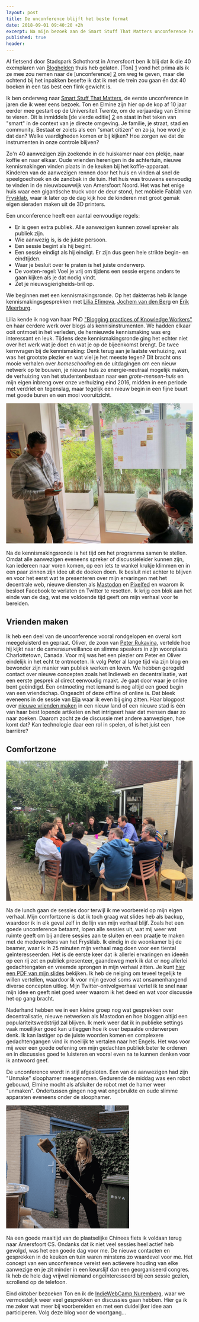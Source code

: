 ```yaml
---
layout: post
title: De unconference blijft het beste format
date: 2018-09-01 09:40:20 +2h
excerpt: Na mijn bezoek aan de Smart Stuff That Matters unconference heb ik de smaak weer te pakken.
published: true
header:
---
```

Al fietsend door Stadspark Schothorst in Amersfoort ben ik blij dat ik die 40 exemplaren van [Bloghelden](/Bloghelden-te-koop/) thuis heb gelaten. [Ton] [1] vond het prima als ik ze mee zou nemen naar de [unconference] [2] om weg te geven, maar die ochtend bij het inpakken besefte ik dat ik met de trein zou gaan én dat 40 boeken in een tas best een flink gewicht is.

Ik ben onderweg naar [Smart Stuff That Matters][2], de eerste unconference in jaren die ik weer eens bezoek. Ton en Elmine zijn hier op de kop af 10 jaar eerder mee gestart op de Universiteit Twente, om de verjaardag van Elmine te vieren. Dit is inmiddels [de vierde editie] [2] en staat in het teken van "smart" in de context van je directe omgeving. Je familie, je straat, stad en community. Bestaat er zoiets als een "smart citizen" en zo ja, hoe word je dat dan? Welke vaardigheden komen er bij kijken? Hoe zorgen we dat de instrumenten in onze controle blijven?

Zo'n 40 aanwezigen zijn zoekende in de huiskamer naar een plekje, naar koffie en naar elkaar. Oude vrienden herenigen in de achtertuin, nieuwe kennismakingen vinden plaats in de keuken bij het koffie-apparaat. Kinderen van de aanwezigen rennen door het huis en vinden al snel de speelgoedhoek en de zandbak in de tuin. Het huis was trouwens eenvoudig te vinden in de nieuwbouwwijk van Amersfoort Noord. Het was het enige huis waar een gigantische truck voor de deur stond, het mobiele Fablab van [Frysklab][frysklab], waar ik later op de dag kijk hoe de kinderen met groot gemak eigen sieraden maken uit de 3D printers.

Een unconference heeft een aantal eenvoudige regels:

* Er is geen extra publiek. Alle aanwezigen kunnen zowel spreker als publiek zijn.
* Wie aanwezig is, is de juiste persoon.
* Een sessie begint als hij begint.
* Een sessie eindigt als hij eindigt. Er zijn dus geen hele strikte begin- en eindtijden. 
* Waar je besluit over te praten is het juiste onderwerp.
* De voeten-regel: Voel je vrij om tijdens een sessie ergens anders te gaan kijken als je dat nodig vindt. 
* Zet je nieuwsgierigheids-bril op. 

We beginnen met een kennismakingsronde. Op het dakterras heb ik lange kennismakingsgesprekken met [Lilia Efimova](http://blog.mathemagenic.com/), [Jochem van den Berg](https://www.linkedin.com/in/berg-jochem-van-den/) en [Erik Meerburg](https://twitter.com/geogoeroe). 

Lilia kende ik nog van haar PhD ["Blogging practices of Knowledge Workers"](http://blog.mathemagenic.com/phd/dissertation/) en haar eerdere werk over blogs als kennisinstrumenten. We hadden elkaar ooit ontmoet in het verleden, de hernieuwde kennismaking was erg interessant en leuk. Tijdens deze kennismakingsronde ging het echter niet over het werk wat je doet en wat je op de bijeenkomst brengt. De twee kernvragen bij de kennismaking: Denk terug aan je laatste verhuizing, wat was het grootste plezier en wat viel je het meeste tegen? Dit bracht ons mooie verhalen over _homeschooling_ en de uitdagingen om een nieuw netwerk op te bouwen, je nieuwe huis zo energie-neutraal mogelijk maken, de verhuizing van het studentenbestaan naar een _grote-mensen-huis_ en mijn eigen inbreng over onze verhuizing eind 2016, midden in een periode met verdriet en tegenslag, maar tegelijk een nieuw begin in een fijne buurt met goede buren en een mooi vooruitzicht. 

![](/images/Smartstuff2018_4.jpg "programma")

Na de kennismakingsronde is het tijd om het programma samen te stellen. Omdat alle aanwezigen eveneens spreker of discussieleider kunnen zijn, kan iedereen naar voren komen, op een iets te wankel krukje klimmen en in een paar zinnen zijn idee uit de doeken doen. Ik besluit niet achter te blijven en voor het eerst wat te presenteren over mijn ervaringen met het decentrale web, nieuwe diensten als [Mastodon](https://mastodon.social/@frankmeeuwsen) en [Pixelfed](https://pixelfed.social/p/frank/) en waarom ik besloot Facebook te verlaten en Twitter te resetten. Ik krijg een blok aan het einde van de dag, wat me voldoende tijd geeft om mijn verhaal voor te bereiden.

## Vrienden maken
Ik heb een deel van de unconference vooral rondgelopen en overal kort meegeluisterd en gepraat. Oliver, de zoon van [Peter Rukavina](https://ruk.ca), vertelde hoe hij kijkt naar de camerasurveillance en slimme speakers in zijn woonplaats Charlottetown, Canada. Voor mij was het een plezier om Peter en Oliver eindelijk in het echt te ontmoeten. Ik volg Peter al lange tijd via zijn blog en bewonder zijn manier van publiek werken en leven. We hebben geregeld contact over nieuwe concepten zoals het Indieweb en decentralisatie, wat een eerste gesprek al direct eenvoudig maakt. Je gaat door waar je online bent geëindigd. Een ontmoeting met iemand is nog altijd een goed begin van een vriendschap. Ongeacht of deze offline of online is. Dat bleek eveneens in de sessie van [Elja](https://eljadaae.nl) waar ik even bij ging zitten. Haar blogpost over [nieuwe vrienden maken](https://www.eljadaae.nl/nieuwe-vrienden-maken/) in een nieuw land of een nieuwe stad is één van haar best lopende artikelen en het intrigeert haar dat mensen daar zo naar zoeken. Daarom zocht ze de discussie met andere aanwezigen, hoe komt dat? Kan technologie daar een rol in spelen, of is het juist een barrière? 

## Comfortzone

![](/images/Smartstuff2018_2.jpg "gardensession")

Na de lunch gaan de sessies door terwijl ik me voorbereid op mijn eigen verhaal. Mijn comfortzone is dat ik toch graag wat slides heb als backup, waardoor ik in elk geval zelf in de lijn van mijn verhaal blijf.
Zoals het een goede unconference betaamt, lopen alle sessies uit, wat mij weer wat ruimte geeft om bij andere sessies aan te sluiten en een praatje te maken met de medewerkers van het Frysklab. Ik eindig in de woonkamer bij de beamer, waar ik in 25 minuten mijn verhaal mag doen voor een tiental geïnteresseerden. 
Het is de eerste keer dat ik allerlei ervaringen en ideeën op een rij zet en publiek presenteer, gaandeweg merk ik dat er nog allerlei gedachtengaten en vreemde sprongen in mijn verhaal zitten. Je kunt [hier een PDF van mijn slides](/files/SmartStuffThatMattersIndieweb.pdf) bekijken. Ik heb de neiging om teveel tegelijk te willen vertellen, waardoor ik voor mijn gevoel soms wat onsamenhangend diverse concepten uitleg.  Mijn Twitter-ontvolgverhaal vertel ik te snel naar mijn idee en geeft niet goed weer waarom ik het deed en wat voor discussie het op gang bracht. 

Naderhand hebben we in een kleine groep nog wat gesprekken over decentralisatie, nieuwe netwerken als Mastodon en hoe bloggen altijd een populariteitswedstrijd zal blijven. Ik merk weer dat ik in publieke settings vaak moeilijker goed kan uitleggen hoe ik over bepaalde onderwerpen denk. Ik kan lastiger op de juiste woorden komen en complexere gedachtengangen vind ik moeilijk te vertalen naar het Engels. Het was voor mij weer een goede oefening om mijn gedachten publiek beter te ordenen en in discussies goed te luisteren en vooral even na te kunnen denken voor ik antwoord geef. 

De unconference wordt in stijl afgesloten. Een van de aanwezigen had zijn "Unmake" sloophamer meegenomen. 
Gedurende de middag was een robot gebouwd, Elmine mocht als afsluiter de robot met de hamer weer "unmaken". Ondertussen gingen nog wat ongebruikte en oude slimme apparaten eveneens onder de sloophamer. 

![ <> ](/images/elmine.gif)

Na een goede maaltijd van de plaatselijke Chinees fiets ik voldaan terug naar Amersfoort CS. Ondanks dat ik niet veel sessies heel actief heb gevolgd, was het een goede dag voor me. De nieuwe contacten en gesprekken in de keuken en tuin waren minstens zo waardevol voor me. Het concept van een unconference vereist een actievere houding van elke aanwezige en je zit minder in een keurslijf dan een georganiseerd congres. Ik heb de hele dag vrijwel niemand ongeïnteresseerd bij een sessie gezien, scrollend op de telefoon. 

Eind oktober bezoeken Ton en ik de [IndieWebCamp Nuremberg](https://indieweb.org/2018/Nuremberg), waar we vermoedelijk weer veel gesprekken en discussies gaan hebben. Hier ga ik me zeker wat meer bij voorbereiden en met een duidelijker idee aan participeren. Volg deze blog voor de voortgang...



[1]: https://www.zylstra.org/
[2]: https://www.zylstra.org/blog/stuff-that-matters-unconference-2018-smart-home-edition/
[frysklab]: http://frysklab.nl/
